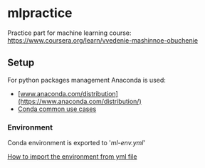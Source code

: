 # mlpractice
Practice part for machine learning course: https://www.coursera.org/learn/vvedenie-mashinnoe-obuchenie

## Setup
For python packages management Anaconda is used:
- [www.anaconda.com/distribution](https://www.anaconda.com/distribution/)
- [Conda common use cases](https://docs.conda.io/projects/conda/en/latest/user-guide/tasks/index.html)

### Environment
Conda environment is exported to '*ml-env.yml*'

[How to import the environment from yml file](https://docs.conda.io/projects/conda/en/latest/user-guide/tasks/manage-environments.html#creating-an-environment-from-an-environment-yml-file)